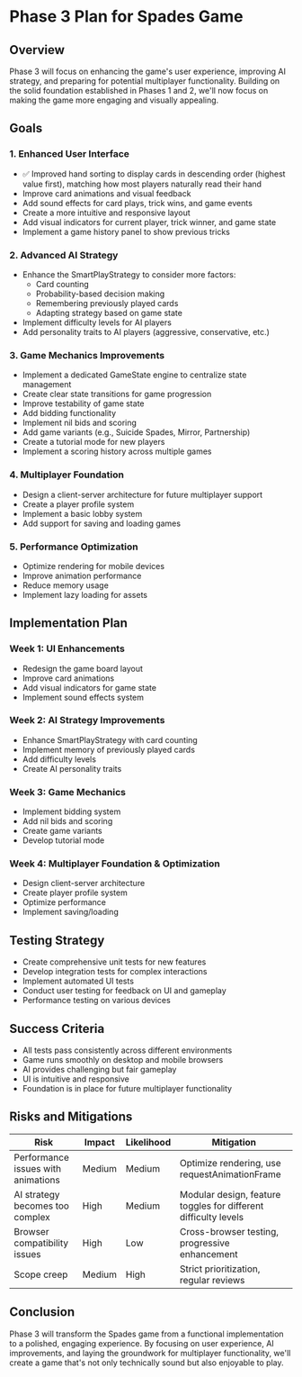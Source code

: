 # Phase 3 Plan for Spades Game

## Overview

Phase 3 will focus on enhancing the game's user experience, improving AI strategy, and preparing for potential multiplayer functionality. Building on the solid foundation established in Phases 1 and 2, we'll now focus on making the game more engaging and visually appealing.

## Goals

### 1. Enhanced User Interface
- ✅ Improved hand sorting to display cards in descending order (highest value first), matching how most players naturally read their hand
- Improve card animations and visual feedback
- Add sound effects for card plays, trick wins, and game events
- Create a more intuitive and responsive layout
- Add visual indicators for current player, trick winner, and game state
- Implement a game history panel to show previous tricks

### 2. Advanced AI Strategy
- Enhance the SmartPlayStrategy to consider more factors:
  - Card counting
  - Probability-based decision making
  - Remembering previously played cards
  - Adapting strategy based on game state
- Implement difficulty levels for AI players
- Add personality traits to AI players (aggressive, conservative, etc.)

### 3. Game Mechanics Improvements
- Implement a dedicated GameState engine to centralize state management
- Create clear state transitions for game progression
- Improve testability of game state
- Add bidding functionality
- Implement nil bids and scoring
- Add game variants (e.g., Suicide Spades, Mirror, Partnership)
- Create a tutorial mode for new players
- Implement a scoring history across multiple games

### 4. Multiplayer Foundation
- Design a client-server architecture for future multiplayer support
- Create a player profile system
- Implement a basic lobby system
- Add support for saving and loading games

### 5. Performance Optimization
- Optimize rendering for mobile devices
- Improve animation performance
- Reduce memory usage
- Implement lazy loading for assets

## Implementation Plan

### Week 1: UI Enhancements
- Redesign the game board layout
- Improve card animations
- Add visual indicators for game state
- Implement sound effects system

### Week 2: AI Strategy Improvements
- Enhance SmartPlayStrategy with card counting
- Implement memory of previously played cards
- Add difficulty levels
- Create AI personality traits

### Week 3: Game Mechanics
- Implement bidding system
- Add nil bids and scoring
- Create game variants
- Develop tutorial mode

### Week 4: Multiplayer Foundation & Optimization
- Design client-server architecture
- Create player profile system
- Optimize performance
- Implement saving/loading

## Testing Strategy

- Create comprehensive unit tests for new features
- Develop integration tests for complex interactions
- Implement automated UI tests
- Conduct user testing for feedback on UI and gameplay
- Performance testing on various devices

## Success Criteria

- All tests pass consistently across different environments
- Game runs smoothly on desktop and mobile browsers
- AI provides challenging but fair gameplay
- UI is intuitive and responsive
- Foundation is in place for future multiplayer functionality

## Risks and Mitigations

| Risk | Impact | Likelihood | Mitigation |
|------|--------|------------|------------|
| Performance issues with animations | Medium | Medium | Optimize rendering, use requestAnimationFrame |
| AI strategy becomes too complex | High | Medium | Modular design, feature toggles for different difficulty levels |
| Browser compatibility issues | High | Low | Cross-browser testing, progressive enhancement |
| Scope creep | Medium | High | Strict prioritization, regular reviews |

## Conclusion

Phase 3 will transform the Spades game from a functional implementation to a polished, engaging experience. By focusing on user experience, AI improvements, and laying the groundwork for multiplayer functionality, we'll create a game that's not only technically sound but also enjoyable to play.
